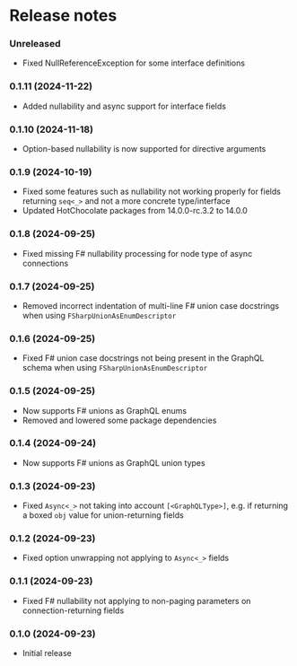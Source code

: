 Release notes
==============

### Unreleased

- Fixed NullReferenceException for some interface definitions

### 0.1.11 (2024-11-22)

- Added nullability and async support for interface fields

### 0.1.10 (2024-11-18)

- Option-based nullability is now supported for directive arguments

### 0.1.9 (2024-10-19)

- Fixed some features such as nullability not working properly for fields returning `seq<_>` and not a more concrete
  type/interface
- Updated HotChocolate packages from 14.0.0-rc.3.2 to 14.0.0

### 0.1.8 (2024-09-25)

- Fixed missing F# nullability processing for node type of async connections

### 0.1.7 (2024-09-25)

- Removed incorrect indentation of multi-line F# union case docstrings when using `FSharpUnionAsEnumDescriptor`

### 0.1.6 (2024-09-25)

- Fixed F# union case docstrings not being present in the GraphQL schema when using `FSharpUnionAsEnumDescriptor`

### 0.1.5 (2024-09-25)

- Now supports F# unions as GraphQL enums
- Removed and lowered some package dependencies

### 0.1.4 (2024-09-24)

- Now supports F# unions as GraphQL union types

### 0.1.3 (2024-09-23)

- Fixed `Async<_>` not taking into account `[<GraphQLType>]`, e.g. if returning a boxed `obj` value for union-returning
  fields

### 0.1.2 (2024-09-23)

- Fixed option unwrapping not applying to `Async<_>` fields

### 0.1.1 (2024-09-23)

- Fixed F# nullability not applying to non-paging parameters on connection-returning fields

### 0.1.0 (2024-09-23)

- Initial release
